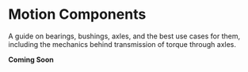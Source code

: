 # Motion Components

A guide on bearings, bushings, axles, and the best use cases for them, including the mechanics behind transmission of torque through axles.

**Coming Soon**

<br>